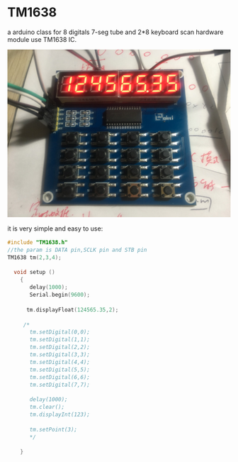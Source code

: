 # TM1638
a arduino class for 8 digitals 7-seg tube and 2*8 keyboard scan hardware module use TM1638 IC.

![module pic](https://github.com/supermfc/TM1638/blob/master/Module_PIC/module.jpg)

it is very simple and easy to use:

```C
#include "TM1638.h"
//the param is DATA pin,SCLK pin and STB pin
TM1638 tm(2,3,4);
  
  void setup ()
    {
       delay(1000);
       Serial.begin(9600);

      tm.displayFloat(124565.35,2);

     /*
       tm.setDigital(0,0);
       tm.setDigital(1,1);
       tm.setDigital(2,2);
       tm.setDigital(3,3);
       tm.setDigital(4,4);
       tm.setDigital(5,5);
       tm.setDigital(6,6);
       tm.setDigital(7,7);

       delay(1000);
       tm.clear();
       tm.displayInt(123);
       
       tm.setPoint(3);
       */  
           
    }
 ```
